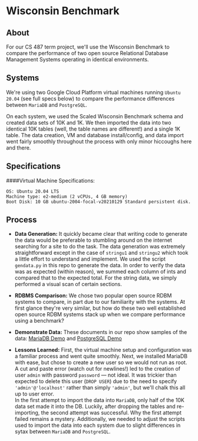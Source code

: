 # Wisconsin Benchmark

<!--
From GitHub "about readmes" article linked in instructions.
https://help.github.com/en/articles/about-readmes
  What the project does
  Why the project is useful
  How users can get started with the project
  Where users can get help with your project
  Who maintains and contributes to the project
-->

## About
For our CS 487 term project, we'll use the Wisconsin Benchmark to compare the performance of two open source Relational Database Management Systems operating in identical environments.

## Systems
We're using two Google Cloud Platform virtual machines running `Ubuntu 20.04` (see full specs below) to compare the performance differences between `MariaDB` and `PostgreSQL`.

On each system, we used the Scaled Wisconsin Benchmark schema and created data sets of 10K and 1K. We then imported the data into two identical 10K tables (well, the table names are different!) and a single 1K table. 
The data creation, VM and database install/config, and data import went fairly smoothly throughout the process with only minor hiccoughs here and there. 

## Specifications
####Virtual Machine Specifications: 
```
OS: Ubuntu 20.04 LTS
Machine type: e2-medium (2 vCPUs, 4 GB memory)
Boot Disk: 10 GB ubuntu-2004-focal-v20210129 Standard persistent disk.
```
## Process

* **Data Generation:** It quickly became clear that writing code to generate the data would be preferable to stumbling around on the internet searching for a site to do the task. The data generation was extremely straightforward except in the case of `stringu1` and `stringu2` which took a little effort to understand and implement. We used the script `gendata.py` in this repo to generate the data. In order to verify the data was as expected (within reason), we summed each column of ints and compared that to the expected total. For the string data, we simply performed a visual scan of certain sections.  

* **RDBMS Comparison:** We chose two popular open source RDBM systems to compare, in part due to our familiarity with the systems. At first glance they're very similar, but how do these two well established open source RDBM systems stack up when we compare performance using a benchmark?

* **Demonstrate Data:** These documents in our repo show samples of the data: [MariaDB Demo](mariadb_data_demo.pdf) and [PostgreSQL Demo](postgresql_data_demo.png)

* **Lessons Learned:** First, the virtual machine setup and configuration was a familiar process and went quite smoothly.
Next, we installed MariaDB with ease, but chose to create a new user so we would not run as root. A cut and paste error (watch out for newlines!) led to the creation of user `admin` with password `password` — not ideal. It was trickier than expected to delete this user (`DROP USER`) due to the need to specify `'admin'@'localhost'` rather than simply `'admin'`, but we'll chalk this all up to user error.  
In the first attempt to import the data into `MariaDB`, only half of the 10K data set made it into the DB. Luckily, after dropping the tables and re-importing, the second attempt was successful. Why the first attempt failed remains a mystery. 
Additionally, we needed to adjust the scripts used to import the data into each system due to slight differences in sytax between `MariaDB` and `PostgreSQL`.  


